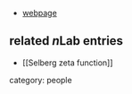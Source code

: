 

* [webpage](http://www.uni-math.gwdg.de/olbrich/)

## related $n$Lab entries


* [[Selberg zeta function]]

category: people